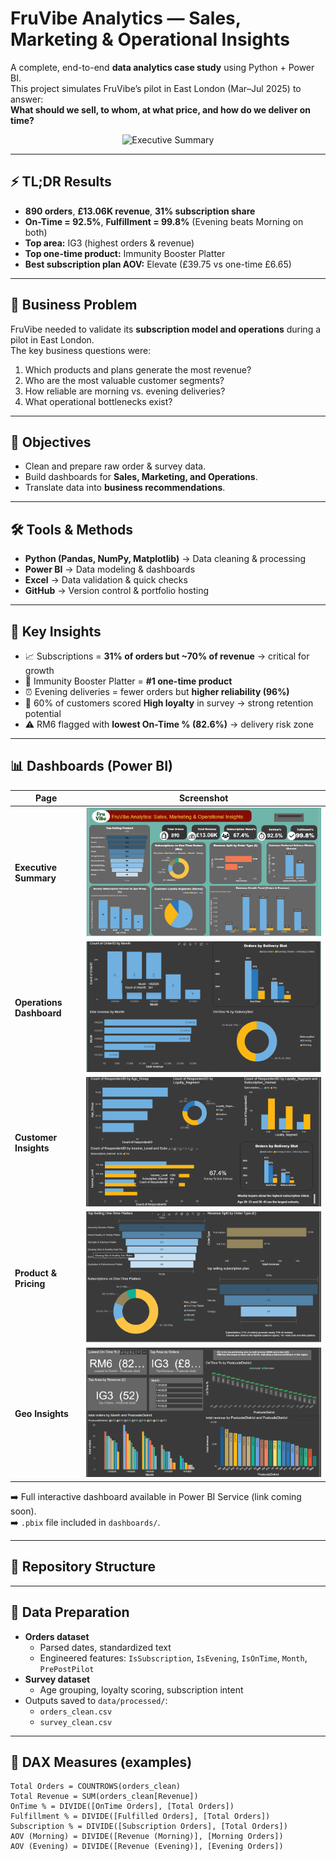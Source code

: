 # FruVibe Analytics — Sales, Marketing & Operational Insights  

A complete, end-to-end **data analytics case study** using Python + Power BI.  
This project simulates FruVibe’s pilot in East London (Mar–Jul 2025) to answer:  
**What should we sell, to whom, at what price, and how do we deliver on time?**

<p align="center">
  <img src="screenshorts/executive_summary.png" alt="Executive Summary" width="900">
</p>

---

## ⚡ TL;DR Results
- **890 orders**, **£13.06K revenue**, **31% subscription share**  
- **On-Time = 92.5%**, **Fulfillment = 99.8%** (Evening beats Morning on both)  
- **Top area:** IG3 (highest orders & revenue)  
- **Top one-time product:** Immunity Booster Platter  
- **Best subscription plan AOV:** Elevate (£39.75 vs one-time £6.65)  

---

## 🚀 Business Problem
FruVibe needed to validate its **subscription model and operations** during a pilot in East London.  
The key business questions were:
1. Which products and plans generate the most revenue?  
2. Who are the most valuable customer segments?  
3. How reliable are morning vs. evening deliveries?  
4. What operational bottlenecks exist?  

---

## 🎯 Objectives
- Clean and prepare raw order & survey data.  
- Build dashboards for **Sales, Marketing, and Operations**.  
- Translate data into **business recommendations**.  

---

## 🛠 Tools & Methods
- **Python (Pandas, NumPy, Matplotlib)** → Data cleaning & processing  
- **Power BI** → Data modeling & dashboards  
- **Excel** → Data validation & quick checks  
- **GitHub** → Version control & portfolio hosting  

---

## 🔑 Key Insights
- 📈 Subscriptions = **31% of orders but ~70% of revenue** → critical for growth  
- 🍓 Immunity Booster Platter = **#1 one-time product**  
- ⏰ Evening deliveries = fewer orders but **higher reliability (96%)**  
- 🛒 60% of customers scored **High loyalty** in survey → strong retention potential  
- ⚠️ RM6 flagged with **lowest On-Time % (82.6%)** → delivery risk zone  

---

## 📊 Dashboards (Power BI)

| Page | Screenshot |
|------|------------|
| **Executive Summary** | ![Executive](screenshots/executive_summary.png) |
| **Operations Dashboard** | ![Operations](screenshots/operations.png) |
| **Customer Insights** | ![Customer](screenshots/customer_insights.png) |
| **Product & Pricing** | ![Pricing](screenshots/product_pricing.png) |
| **Geo Insights** | ![Geo](screenshots/geo_insights.png) |

➡️ Full interactive dashboard available in Power BI Service (link coming soon).  
➡️ `.pbix` file included in `dashboards/`.

---

## 📂 Repository Structure

---

## 🧹 Data Preparation
- **Orders dataset**  
  - Parsed dates, standardized text  
  - Engineered features: `IsSubscription`, `IsEvening`, `IsOnTime`, `Month`, `PrePostPilot`  
- **Survey dataset**  
  - Age grouping, loyalty scoring, subscription intent  
- Outputs saved to `data/processed/`:  
  - `orders_clean.csv`  
  - `survey_clean.csv`  

---

## 🧮 DAX Measures (examples)
```DAX
Total Orders = COUNTROWS(orders_clean)
Total Revenue = SUM(orders_clean[Revenue])
OnTime % = DIVIDE([OnTime Orders], [Total Orders])
Fulfillment % = DIVIDE([Fulfilled Orders], [Total Orders])
Subscription % = DIVIDE([Subscription Orders], [Total Orders])
AOV (Morning) = DIVIDE([Revenue (Morning)], [Morning Orders])
AOV (Evening) = DIVIDE([Revenue (Evening)], [Evening Orders])
